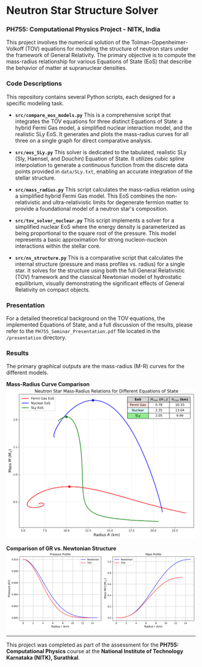 # Neutron Star Structure Solver

### PH755: Computational Physics Project - NITK, India

This project involves the numerical solution of the Tolman-Oppenheimer-Volkoff (TOV) equations for modeling the structure of neutron stars under the framework of General Relativity. The primary objective is to compute the mass-radius relationship for various Equations of State (EoS) that describe the behavior of matter at supranuclear densities.

### Code Descriptions

This repository contains several Python scripts, each designed for a specific modeling task.

* **`src/compare_eos_models.py`**
    This is a comprehensive script that integrates the TOV equations for three distinct Equations of State: a hybrid Fermi Gas model, a simplified nuclear interaction model, and the realistic SLy EoS. It generates and plots the mass-radius curves for all three on a single graph for direct comparative analysis.

* **`src/eos_SLy.py`**
    This solver is dedicated to the tabulated, realistic SLy (Sly, Haensel, and Douchin) Equation of State. It utilizes cubic spline interpolation to generate a continuous function from the discrete data points provided in `data/SLy.txt`, enabling an accurate integration of the stellar structure.

* **`src/mass_radius.py`**
    This script calculates the mass-radius relation using a simplified hybrid Fermi Gas model. This EoS combines the non-relativistic and ultra-relativistic limits for degenerate fermion matter to provide a foundational model of a neutron star's composition.

* **`src/tov_solver_nuclear.py`**
    This script implements a solver for a simplified nuclear EoS where the energy density is parameterized as being proportional to the square root of the pressure. This model represents a basic approximation for strong nucleon-nucleon interactions within the stellar core.

* **`src/ns_structure.py`**
    This is a comparative script that calculates the internal structure (pressure and mass profiles vs. radius) for a single star. It solves for the structure using both the full General Relativistic (TOV) framework and the classical Newtonian model of hydrostatic equilibrium, visually demonstrating the significant effects of General Relativity on compact objects.

### Presentation

For a detailed theoretical background on the TOV equations, the implemented Equations of State, and a full discussion of the results, please refer to the `PH755_Seminar_Presentation.pdf` file located in the `/presentation` directory.

### Results

The primary graphical outputs are the mass-radius (M-R) curves for the different models.

**Mass-Radius Curve Comparison**
![M-R Curve Comparison](results/tov_mr_curves_comparison.png)

**Comparison of GR vs. Newtonian Structure**
![Comparison of internal profiles](results/newt_tov_profiles.png)

---

This project was completed as part of the assessment for the **PH755: Computational Physics** course at the **National Institute of Technology Karnataka (NITK), Surathkal**.
